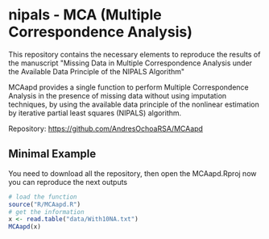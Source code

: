 # nipals - MCA (Multiple Correspondence Analysis)
This repository contains the necessary elements to reproduce the results of the manuscript "Missing Data in Multiple Correspondence Analysis under the Available Data Principle of the NIPALS Algorithm"

MCAapd provides a single function to perform Multiple Correspondence Analysis in the presence of missing data without using imputation techniques, by using the available data principle of the nonlinear estimation by iterative partial least squares (NIPALS) algorithm.

Repository: https://github.com/AndresOchoaRSA/MCAapd

## Minimal Example
You need to download all the repository, then open the MCAapd.Rproj now you can reproduce the next outputs

```R
# load the function
source("R/MCAapd.R")
# get the information
x <- read.table("data/With10NA.txt")
MCAapd(x)
```